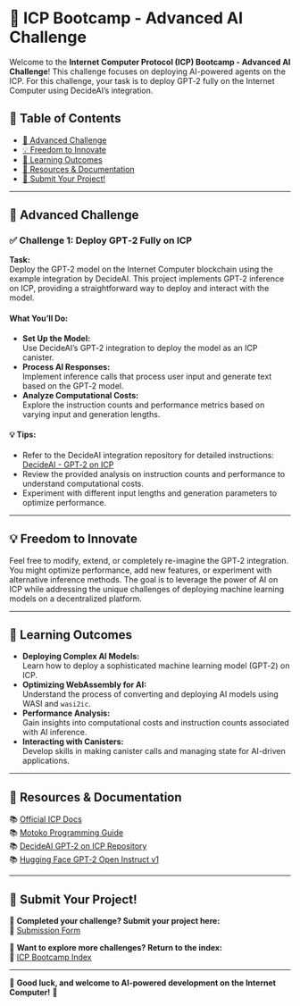 # 🤖 ICP Bootcamp - Advanced AI Challenge

Welcome to the **Internet Computer Protocol (ICP) Bootcamp - Advanced AI Challenge**! This challenge focuses on deploying AI-powered agents on the ICP. For this challenge, your task is to deploy GPT‑2 fully on the Internet Computer using DecideAI’s integration.

## 📜 Table of Contents

- [🎯 Advanced Challenge](#-advanced-challenge)
- [💡 Freedom to Innovate](#-freedom-to-innovate)
- [📖 Learning Outcomes](#-learning-outcomes)
- [🔗 Resources & Documentation](#-resources--documentation)
- [📩 Submit Your Project!](#-submit-your-project)

---

## 🎯 Advanced Challenge

### ✅ **Challenge 1: Deploy GPT‑2 Fully on ICP**

**Task:**  
Deploy the GPT‑2 model on the Internet Computer blockchain using the example integration by DecideAI. This project implements GPT‑2 inference on ICP, providing a straightforward way to deploy and interact with the model.

#### What You’ll Do:
- **Set Up the Model:**  
  Use DecideAI’s GPT‑2 integration to deploy the model as an ICP canister.
- **Process AI Responses:**  
  Implement inference calls that process user input and generate text based on the GPT‑2 model.
- **Analyze Computational Costs:**  
  Explore the instruction counts and performance metrics based on varying input and generation lengths.

#### 💡 Tips:
- Refer to the DecideAI integration repository for detailed instructions:  
  [DecideAI - GPT‑2 on ICP](https://github.com/decide-ai/decide-ai-ic/tree/main/examples/gpt2)
- Review the provided analysis on instruction counts and performance to understand computational costs.
- Experiment with different input lengths and generation parameters to optimize performance.

---

## 💡 Freedom to Innovate

Feel free to modify, extend, or completely re-imagine the GPT‑2 integration. You might optimize performance, add new features, or experiment with alternative inference methods. The goal is to leverage the power of AI on ICP while addressing the unique challenges of deploying machine learning models on a decentralized platform.

---

## 📖 Learning Outcomes

- **Deploying Complex AI Models:**  
  Learn how to deploy a sophisticated machine learning model (GPT‑2) on ICP.
- **Optimizing WebAssembly for AI:**  
  Understand the process of converting and deploying AI models using WASI and `wasi2ic`.
- **Performance Analysis:**  
  Gain insights into computational costs and instruction counts associated with AI inference.
- **Interacting with Canisters:**  
  Develop skills in making canister calls and managing state for AI-driven applications.

---

## 🔗 Resources & Documentation

📚 [Official ICP Docs](https://internetcomputer.org/docs)  
📚 [Motoko Programming Guide](https://sdk.dfinity.org/docs/language-guide/motoko.html)  
📚 [DecideAI GPT‑2 on ICP Repository](https://github.com/decide-ai/decide-ai-ic/tree/main/examples/gpt2)  
📚 [Hugging Face GPT‑2 Open Instruct v1](https://huggingface.co/vicgalle/gpt2-open-instruct-v1/tree/main)

---

## 📩 Submit Your Project!

🎯 **Completed your challenge? Submit your project here:**  
📢 [Submission Form](https://formyfi.io/form/071b1e15-f475-4696-92d8-3c6cc2980a87)

📌 **Want to explore more challenges? Return to the index:**  
🔗 [ICP Bootcamp Index](https://github.com/pt-icp-hub/ICP-Bootcamp-Index?tab=readme-ov-file)

---

🚀 **Good luck, and welcome to AI-powered development on the Internet Computer!** 🚀

